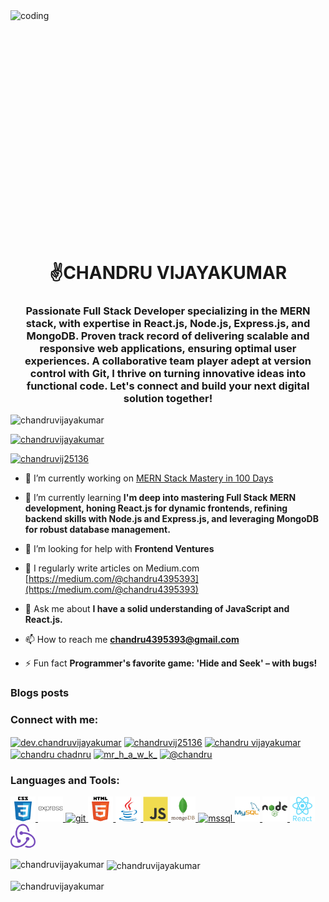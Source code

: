 <img align='right' alt='coding' width='1000' height='400' src='https://4kwallpapers.com/images/walls/thumbs_3t/5947.png'>
<h1 align="center">✌️CHANDRU VIJAYAKUMAR</h1>
<h3 align="center">Passionate Full Stack Developer specializing in the MERN stack, with expertise in React.js, Node.js, Express.js, and MongoDB. Proven track record of delivering scalable and responsive web applications, ensuring optimal user experiences. A collaborative team player adept at version control with Git, I thrive on turning innovative ideas into functional code. Let's connect and build your next digital solution together!</h3>

<p align="left"> <img src="https://komarev.com/ghpvc/?username=chandruvijayakumar&label=Profile%20views&color=0e75b6&style=flat" alt="chandruvijayakumar" /> </p>

<p align="left"> <a href="https://github.com/ryo-ma/github-profile-trophy"><img src="https://github-profile-trophy.vercel.app/?username=chandruvijayakumar" alt="chandruvijayakumar" /></a> </p>

<p align="left"> <a href="https://twitter.com/chandruvij25136" target="blank"><img src="https://img.shields.io/twitter/follow/chandruvij25136?logo=twitter&style=for-the-badge" alt="chandruvij25136" /></a> </p>

- 🔭 I’m currently working on [MERN Stack Mastery in 100 Days](https://app.netlify.com/teams/chandruvijayakumar/sites)

- 🌱 I’m currently learning **I'm deep into mastering Full Stack MERN development, honing React.js for dynamic frontends, refining backend skills with Node.js and Express.js, and leveraging MongoDB for robust database management.**

- 🤝 I’m looking for help with **Frontend Ventures**

- 📝 I regularly write articles on Medium.com [https://medium.com/@chandru4395393](https://medium.com/@chandru4395393)

- 💬 Ask me about **I have a solid understanding of JavaScript and React.js.**

- 📫 How to reach me **chandru4395393@gmail.com**

- ⚡ Fun fact **Programmer's favorite game: 'Hide and Seek' – with bugs!**

### Blogs posts
<!-- BLOG-POST-LIST:START -->
<!-- BLOG-POST-LIST:END -->

<h3 align="left">Connect with me:</h3>
<p align="left">
<a href="https://dev.to/dev.chandruvijayakumar" target="blank"><img align="center" src="https://raw.githubusercontent.com/rahuldkjain/github-profile-readme-generator/master/src/images/icons/Social/devto.svg" alt="dev.chandruvijayakumar" height="30" width="40" /></a>
<a href="https://twitter.com/chandruvij25136" target="blank"><img align="center" src="https://raw.githubusercontent.com/rahuldkjain/github-profile-readme-generator/master/src/images/icons/Social/twitter.svg" alt="chandruvij25136" height="30" width="40" /></a>
<a href="https://linkedin.com/in/chandru vijayakumar" target="blank"><img align="center" src="https://raw.githubusercontent.com/rahuldkjain/github-profile-readme-generator/master/src/images/icons/Social/linked-in-alt.svg" alt="chandru vijayakumar" height="30" width="40" /></a>
<a href="https://fb.com/chandru chadnru" target="blank"><img align="center" src="https://raw.githubusercontent.com/rahuldkjain/github-profile-readme-generator/master/src/images/icons/Social/facebook.svg" alt="chandru chadnru" height="30" width="40" /></a>
<a href="https://instagram.com/mr_h_a_w_k_" target="blank"><img align="center" src="https://raw.githubusercontent.com/rahuldkjain/github-profile-readme-generator/master/src/images/icons/Social/instagram.svg" alt="mr_h_a_w_k_" height="30" width="40" /></a>
<a href="https://medium.com/@chandru" target="blank"><img align="center" src="https://raw.githubusercontent.com/rahuldkjain/github-profile-readme-generator/master/src/images/icons/Social/medium.svg" alt="@chandru" height="30" width="40" /></a>
</p>

<h3 align="left">Languages and Tools:</h3>
<p align="left"> <a href="https://www.w3schools.com/css/" target="_blank" rel="noreferrer"> <img src="https://raw.githubusercontent.com/devicons/devicon/master/icons/css3/css3-original-wordmark.svg" alt="css3" width="40" height="40"/> </a> <a href="https://expressjs.com" target="_blank" rel="noreferrer"> <img src="https://raw.githubusercontent.com/devicons/devicon/master/icons/express/express-original-wordmark.svg" alt="express" width="40" height="40"/> </a> <a href="https://git-scm.com/" target="_blank" rel="noreferrer"> <img src="https://www.vectorlogo.zone/logos/git-scm/git-scm-icon.svg" alt="git" width="40" height="40"/> </a> <a href="https://www.w3.org/html/" target="_blank" rel="noreferrer"> <img src="https://raw.githubusercontent.com/devicons/devicon/master/icons/html5/html5-original-wordmark.svg" alt="html5" width="40" height="40"/> </a> <a href="https://www.java.com" target="_blank" rel="noreferrer"> <img src="https://raw.githubusercontent.com/devicons/devicon/master/icons/java/java-original.svg" alt="java" width="40" height="40"/> </a> <a href="https://developer.mozilla.org/en-US/docs/Web/JavaScript" target="_blank" rel="noreferrer"> <img src="https://raw.githubusercontent.com/devicons/devicon/master/icons/javascript/javascript-original.svg" alt="javascript" width="40" height="40"/> </a> <a href="https://www.mongodb.com/" target="_blank" rel="noreferrer"> <img src="https://raw.githubusercontent.com/devicons/devicon/master/icons/mongodb/mongodb-original-wordmark.svg" alt="mongodb" width="40" height="40"/> </a> <a href="https://www.microsoft.com/en-us/sql-server" target="_blank" rel="noreferrer"> <img src="https://www.svgrepo.com/show/303229/microsoft-sql-server-logo.svg" alt="mssql" width="40" height="40"/> </a> <a href="https://www.mysql.com/" target="_blank" rel="noreferrer"> <img src="https://raw.githubusercontent.com/devicons/devicon/master/icons/mysql/mysql-original-wordmark.svg" alt="mysql" width="40" height="40"/> </a> <a href="https://nodejs.org" target="_blank" rel="noreferrer"> <img src="https://raw.githubusercontent.com/devicons/devicon/master/icons/nodejs/nodejs-original-wordmark.svg" alt="nodejs" width="40" height="40"/> </a> <a href="https://reactjs.org/" target="_blank" rel="noreferrer"> <img src="https://raw.githubusercontent.com/devicons/devicon/master/icons/react/react-original-wordmark.svg" alt="react" width="40" height="40"/> </a> <a href="https://redux.js.org" target="_blank" rel="noreferrer"> <img src="https://raw.githubusercontent.com/devicons/devicon/master/icons/redux/redux-original.svg" alt="redux" width="40" height="40"/> </a> </p>

<p><img align="left" src="https://github-readme-stats.vercel.app/api/top-langs?username=chandruvijayakumar&show_icons=true&locale=en&layout=compact" alt="chandruvijayakumar" /></p>

<p>&nbsp;<img align="center" src="https://github-readme-stats.vercel.app/api?username=chandruvijayakumar&show_icons=true&locale=en" alt="chandruvijayakumar" /></p>

<p><img align="center" src="https://github-readme-streak-stats.herokuapp.com/?user=chandruvijayakumar&" alt="chandruvijayakumar" /></p>
